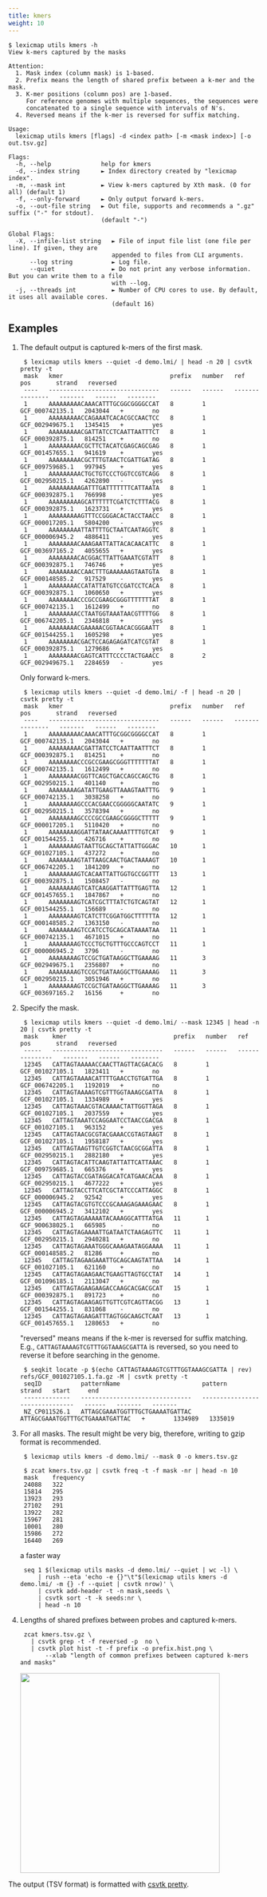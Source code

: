 ```yaml
---
title: kmers
weight: 10
---
```


```plain
$ lexicmap utils kmers -h
View k-mers captured by the masks

Attention:
  1. Mask index (column mask) is 1-based.
  2. Prefix means the length of shared prefix between a k-mer and the mask.
  3. K-mer positions (column pos) are 1-based.
     For reference genomes with multiple sequences, the sequences were
     concatenated to a single sequence with intervals of N's.
  4. Reversed means if the k-mer is reversed for suffix matching.

Usage:
  lexicmap utils kmers [flags] -d <index path> [-m <mask index>] [-o out.tsv.gz]

Flags:
  -h, --help              help for kmers
  -d, --index string      ► Index directory created by "lexicmap index".
  -m, --mask int          ► View k-mers captured by Xth mask. (0 for all) (default 1)
  -f, --only-forward      ► Only output forward k-mers.
  -o, --out-file string   ► Out file, supports and recommends a ".gz" suffix ("-" for stdout).
                          (default "-")

Global Flags:
  -X, --infile-list string   ► File of input file list (one file per line). If given, they are
                             appended to files from CLI arguments.
      --log string           ► Log file.
      --quiet                ► Do not print any verbose information. But you can write them to a file
                             with --log.
  -j, --threads int          ► Number of CPU cores to use. By default, it uses all available cores.
                             (default 16)
```

## Examples

1. The default output is captured k-mers of the first mask.

        $ lexicmap utils kmers --quiet -d demo.lmi/ | head -n 20 | csvtk pretty -t
        mask   kmer                              prefix   number   ref               pos       strand   reversed
        ----   -------------------------------   ------   ------   ---------------   -------   ------   --------
        1      AAAAAAAAACAAACATTTGCGGCGGGGCCAT   8        1        GCF_000742135.1   2043044   +        no
        1      AAAAAAAAACCAGAAATCACACGCCAACTCC   8        1        GCF_002949675.1   1345415   +        yes
        1      AAAAAAAAACGATTATCCTCAATTAATTTCT   8        1        GCF_000392875.1   814251    +        no
        1      AAAAAAAAACGCTTCTACATCGAGCAGCGAG   8        1        GCF_001457655.1   941619    +        yes
        1      AAAAAAAAACGCTTTGTAACTCGATTGATAG   8        1        GCF_009759685.1   997945    +        yes
        1      AAAAAAAAACTGCTGTCCCTGGTCCGTCAGG   8        1        GCF_002950215.1   4262890   -        yes
        1      AAAAAAAAAGATTTGATTTTTTTCATTAATA   8        1        GCF_000392875.1   766998    -        yes
        1      AAAAAAAAAGCATTTTTTCGATCTCTTTACG   8        1        GCF_000392875.1   1623731   +        yes
        1      AAAAAAAAAGTTTCCGGGACACTACCTAACC   8        1        GCF_000017205.1   5804200   -        yes
        1      AAAAAAAAATTATTTTGCTAATCAATAGGTC   8        1        GCF_000006945.2   4886411   -        yes
        1      AAAAAAAACAAAGAATTATTACACAACATTC   8        1        GCF_003697165.2   4055655   +        yes
        1      AAAAAAAACACGGACTTATTGAAATCGTATT   8        1        GCF_000392875.1   746746    +        yes
        1      AAAAAAAACCAACTTTGAAAAAAGTAATGTA   8        1        GCF_000148585.2   917529    -        yes
        1      AAAAAAAACCATATTATGTCCGATCCTCACA   8        1        GCF_000392875.1   1060650   +        yes
        1      AAAAAAAACCCGCCGAAGCGGGTTTTTTTAT   8        1        GCF_000742135.1   1612499   +        no
        1      AAAAAAAACCTAATGGTAAATAACGTTTTGG   8        1        GCF_006742205.1   2346818   +        yes
        1      AAAAAAAACGAAAAACGGTAACACGGGAATT   8        1        GCF_001544255.1   1605298   +        yes
        1      AAAAAAAACGACTCCAGAGAGATCATCGTAT   8        1        GCF_000392875.1   1279686   +        yes
        1      AAAAAAAACGAGTCATTTCCCCTACTGAACC   8        2        GCF_002949675.1   2284659   -        yes

    Only forward k-mers.

        $ lexicmap utils kmers --quiet -d demo.lmi/ -f | head -n 20 | csvtk pretty -t
        mask   kmer                              prefix   number   ref               pos       strand   reversed
        ----   -------------------------------   ------   ------   ---------------   -------   ------   --------
        1      AAAAAAAAACAAACATTTGCGGCGGGGCCAT   8        1        GCF_000742135.1   2043044   +        no
        1      AAAAAAAAACGATTATCCTCAATTAATTTCT   8        1        GCF_000392875.1   814251    +        no
        1      AAAAAAAACCCGCCGAAGCGGGTTTTTTTAT   8        1        GCF_000742135.1   1612499   +        no
        1      AAAAAAAACGGTTCAGCTGACCAGCCAGCTG   8        1        GCF_002950215.1   401140    +        no
        1      AAAAAAAAGATATTGAAGTTAAAGTAATTTG   9        1        GCF_000742135.1   3038258   +        no
        1      AAAAAAAAGCCCACGAACCGGGGGCAATATC   9        1        GCF_002950215.1   3578394   +        no
        1      AAAAAAAAGCCCCGCCGAAGCGGGGCTTTTT   9        1        GCF_000017205.1   5110420   +        no
        1      AAAAAAAAGGATTATAACAAAATTTTGTCAT   9        1        GCF_001544255.1   426716    +        no
        1      AAAAAAAAGTAATTGCAGCTATTATTGGGAC   10       1        GCF_001027105.1   437272    +        no
        1      AAAAAAAAGTATTAAGCAACTGACTAAAAGT   10       1        GCF_006742205.1   1841209   +        no
        1      AAAAAAAAGTCACAATTATTGGTGCCGGTTT   13       1        GCF_000392875.1   1508457   -        no
        1      AAAAAAAAGTCATCAAGGATTATTTGAGTTA   12       1        GCF_001457655.1   1847867   +        no
        1      AAAAAAAAGTCATCGCTTTATCTGTCAGTAT   12       1        GCF_001544255.1   156689    -        no
        1      AAAAAAAAGTCATCTTCGGATGGCTTTTTTA   12       1        GCF_000148585.2   1363150   -        no
        1      AAAAAAAAGTCCATCCTGCAGCATAAAATAA   11       1        GCF_000742135.1   4671015   +        no
        1      AAAAAAAAGTCCCTGCTGTTTGCCCAGTCCT   11       1        GCF_000006945.2   3796      -        no
        1      AAAAAAAAGTCCGCTGATAAGGCTTGAAAAG   11       3        GCF_002949675.1   2356807   +        no
        1      AAAAAAAAGTCCGCTGATAAGGCTTGAAAAG   11       3        GCF_002950215.1   3051946   +        no
        1      AAAAAAAAGTCCGCTGATAAGGCTTGAAAAG   11       3        GCF_003697165.2   16156     +        no


1. Specify the mask.

        $ lexicmap utils kmers --quiet -d demo.lmi/ --mask 12345 | head -n 20 | csvtk pretty -t
        mask    kmer                              prefix   number   ref               pos       strand   reversed
        -----   -------------------------------   ------   ------   ---------------   -------   ------   --------
        12345   CATTAGTAAAAACCAACTTAGTTACGACACG   8        1        GCF_001027105.1   1823411   +        no
        12345   CATTAGTAAAACATTTTGAACCTGTGATTGA   8        1        GCF_006742205.1   1192019   +        no
        12345   CATTAGTAAAAGTCGTTTGGTAAAGCGATTA   8        1        GCF_001027105.1   1334989   +        yes
        12345   CATTAGTAAACGTACAAAACTATTGGTTAGA   8        1        GCF_001027105.1   2037559   +        yes
        12345   CATTAGTAAATCCAGGAATCCTAACCGACGA   8        1        GCF_001027105.1   963152    +        yes
        12345   CATTAGTAACGCGTACGAAACCGTAGTAAGT   8        1        GCF_001027105.1   1958187   +        yes
        12345   CATTAGTAAGTTGTCGGTCTAACGCGGATTA   8        1        GCF_002950215.1   2882180   +        yes
        12345   CATTAGTACATTCAAGTATTATTCATTAAAC   8        1        GCF_009759685.1   665376    +        yes
        12345   CATTAGTACCGATAGGACATCATGAACACAA   8        1        GCF_002950215.1   4677222   +        yes
        12345   CATTAGTACCTTCATCGCTATCCCATTAGGC   8        1        GCF_000006945.2   92542     +        yes
        12345   CATTAGTACGTGTCCCGCAAAGAGAAAGAAC   8        1        GCF_000006945.2   3412102   +        yes
        12345   CATTAGTAGAAAAATACAAAGGCATTTATGA   11       1        GCF_900638025.1   665985    -        no
        12345   CATTAGTAGAAAATTGATAATCTAAGAGTTC   11       1        GCF_002950215.1   2940281   +        no
        12345   CATTAGTAGAAATGGGCAAAGAATAGGAAAA   11       1        GCF_000148585.2   81286     +        no
        12345   CATTAGTAGAAGAAATTGCAGCAAGTATTAA   14       1        GCF_001027105.1   621160    +        no
        12345   CATTAGTAGAAGAACTGAAGTTAGTGCCTAT   14       1        GCF_001096185.1   2113047   +        no
        12345   CATTAGTAGAAGAAGACCAAGCACGACGCAT   15       1        GCF_000392875.1   891723    +        no
        12345   CATTAGTAGAAGAGTTGTTCGTCAGTTACGG   13       1        GCF_001544255.1   831068    -        no
        12345   CATTAGTAGAAGATTTAGTGGCAAGCTCAAT   13       1        GCF_001457655.1   1280653   +        no

    "reversed" means means if the k-mer is reversed for suffix matching.
    E.g., `CATTAGTAAAAGTCGTTTGGTAAAGCGATTA` is reversed, so you need to reverse it before searching in the genome.


        $ seqkit locate -p $(echo CATTAGTAAAAGTCGTTTGGTAAAGCGATTA | rev) refs/GCF_001027105.1.fa.gz -M | csvtk pretty -t
        seqID           patternName                       pattern                           strand   start     end
        -------------   -------------------------------   -------------------------------   ------   -------   -------
        NZ_CP011526.1   ATTAGCGAAATGGTTTGCTGAAAATGATTAC   ATTAGCGAAATGGTTTGCTGAAAATGATTAC   +        1334989   1335019


1. For all masks. The result might be very big, therefore, writing to gzip format is recommended.


        $ lexicmap utils kmers -d demo.lmi/ --mask 0 -o kmers.tsv.gz

        $ zcat kmers.tsv.gz | csvtk freq -t -f mask -nr | head -n 10
        mask    frequency
        24088   322
        15814   295
        13923   293
        27102   291
        13922   282
        15967   281
        10001   280
        15986   272
        16440   269

    a faster way

        seq 1 $(lexicmap utils masks -d demo.lmi/ --quiet | wc -l) \
            | rush --eta 'echo -e {}"\t"$(lexicmap utils kmers -d demo.lmi/ -m {} -f --quiet | csvtk nrow)' \
            | csvtk add-header -t -n mask,seeds \
            | csvtk sort -t -k seeds:nr \
            | head -n 10


1. Lengths of shared prefixes between probes and captured k-mers.

        zcat kmers.tsv.gz \
          | csvtk grep -t -f reversed -p  no \
          | csvtk plot hist -t -f prefix -o prefix.hist.png \
              --xlab "length of common prefixes between captured k-mers and masks"


    <img src="/LexicMap/prefix.hist.png" alt="" width="400"/>

The output (TSV format) is formatted with [csvtk pretty](https://github.com/shenwei356/csvtk).
